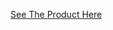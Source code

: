 
[See The Product Here](https://www.amazon.com/amazon-fire-tv-50-inch-4-series-4k-smart-tv/dp/B0B3GTSQ9Q)
